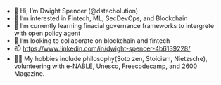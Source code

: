 - 👋 Hi, I’m Dwight Spencer (@dstecholution)
- 👀 I’m interested in Fintech, ML, SecDevOps, and Blockchain
- 🌱 I’m currently learning finacial governance frameworks to intergrete with open policy agent
- 💞️ I’m looking to collaborate on blockchain and fintech
- 📫 https://www.linkedin.com/in/dwight-spencer-4b6139228/
- 💆‍♂️ My hobbies include philosophy(Soto zen, Stoicism, Nietzsche), volunteering with e-NABLE, Unesco, Freecodecamp, and 2600 Magazine.
